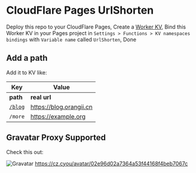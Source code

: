 # CloudFlare Pages UrlShorten
Deploy this repo to your CloudFlare Pages,
Create a [Worker KV](https://dash.cloudflare.com/?to=/:account/workers/kv/namespaces),
Bind this Worker KV in your Pages project in `Settings > Functions > KV namespaces bindings` with `Variable name` called `UrlShorten`,
Done

## Add a path
Add it to KV like:

| Key | Value |
| --- | --- |
| **path** | **real url** |
| [`/blog`](https://cz.cyou/blog) | https://blog.orangii.cn |
| `/more` | https://example.org |

## Gravatar Proxy Supported
Check this out:

![Gravatar](https://cz.cyou/avatar/02e96d02a7364a53f44168f4beb7067c)
https://cz.cyou/avatar/02e96d02a7364a53f44168f4beb7067c
